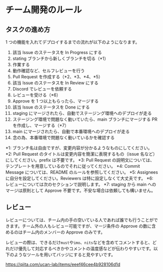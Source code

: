 # チーム開発のルール

## タスクの進め方

1 つの機能を入れてデプロイするまでの流れが以下のようになります。

1. 該当 Issue のステータスを In Progress にする
1. stating ブランチから新しくブランチを切る（\*1）
1. 作業する
1. 動作確認など、セルフレビューを行う
1. Pull Request を作成する（\*2、\*3、\*4、\*5）
1. 該当 Issue のステータスを In Review にする
1. Discord でレビューを依頼する
1. レビューを受ける（\*6）
1. Approve を 1 つ以上もらったら、マージする
1. 該当 Issue のステータスを Done にする
1. staging にマージされたら、自動でステージング環境へのデプロイが走る
1. ステージング環境で問題なく動いていたら、main ブランチにマージする PR を作成し、マージする（\*7）
1. main にマージされたら、自動で本番環境へのデプロイが走る
1. 念の為、本番環境で問題なく動いているかを確認する

\*1: ブランチ名は自由ですが、変更内容が分かるようなものにしてください。
\*2: Pull Request のタイトルは変更内容を簡潔に表現するもの（issue 名など）にしてください。prefix は不要です。
\*3: Pull Request の説明文については、テンプレートを用意しているのでそれに従ってください。
\*4: Commit Message については、README のルールを参照してください。
\*5: Assignees に自分を設定してください。Reviewers は特に設定しなくて大丈夫です。
\*6: レビューについては次のセクションで説明します。
\*7: staging から main へのマージは原則として Approve 不要です。不安な場合は依頼しても構いません。

## レビュー

レビューについては、チーム内の手の空いている人であれば誰でも行うことができます。チーム外の人もレビュー可能ですが、マージ条件の Approve の数に含めるのはチーム内のメンバーの Approve のみです。

レビューの際は、できるだけ`must`や`imo`、`nits`などを含めてコメントすると、どれだけ優先して対応するべきかやコメントの温度感などが伝わりやすいです。以下のようなツールを用いてバッジにすると見やすいです。

https://qiita.com/ucan-lab/items/eeef46cee4b928106d1d
